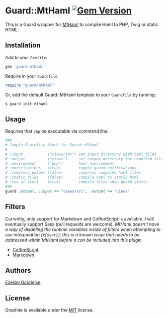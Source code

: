 # Guard::MtHaml [![Gem Version](https://badge.fury.io/rb/guard-mthaml.svg)](http://badge.fury.io/rb/guard-mthaml)
This is a Guard wrapper for [MtHaml](https://github.com/arnaud-lb/MtHaml) to compile Haml to PHP, Twig or static HTML.

## Installation
Add to your `Gemfile`:
```ruby
gem 'guard-mthaml'
```

Require in your `Guardfile`:
```ruby
require "guard/mthaml"
```

Or, add the default Guard::MtHaml template to your `Guardfile` by running:
```bash
$ guard init mthaml
```

## Usage
Requires that `php` be executable via command line.

```ruby
###
# Sample Guardfile block for Guard::MtHaml
#
# :input           ("views/src") set input directory with haml files
# :output          ("views")     set output directory for compiled files
# :environment     ("php")       haml environment
# :notifications   (true)        toggle guard notifications
# :compress_output (false)       compress compiled haml files
# :static_files    (false)       compile haml to static html
# :run_at_start    (true)        compile files when guard starts
###
guard :mthaml, :input => "views/src", :output => "views"
```

## Filters
Currently, only support for Markdown and CoffeeScript is available. I will eventually support Sass (pull requests are welcome). _MtHaml doesn't have a way of disabling the runtime variables inside of filters when attempting to use interpolation (`#{$var}`); this is a known issue that needs to be addressed within MtHaml before it can be included into this plugin._

* [CoffeeScript](https://github.com/alxlit/coffeescript-php/)
* [Markdown](https://github.com/michelf/php-markdown)

## Authors
[Ezekiel Gabrielse](http://ezekielg.com)

## License
Graphite is available under the [MIT](http://opensource.org/licenses/MIT) license.
